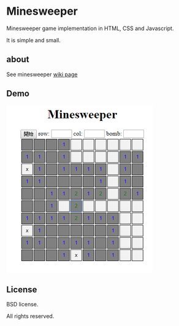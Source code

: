 # Minesweeper

Minesweeper game implementation in HTML, CSS and Javascript.

It is simple and small.

## about

See minesweeper [wiki page](https://en.wikipedia.org/wiki/Minesweeper_(video_game))

## Demo

![image](https://raw.githubusercontent.com/urayoru113/minesweeper/master/img/screenshot.PNG)

## License

BSD license.

All rights reserved.
